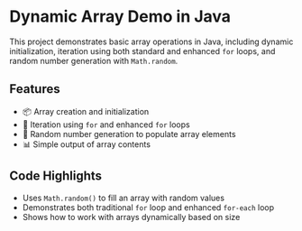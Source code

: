 # Dynamic Array Demo in Java

This project demonstrates basic array operations in Java, including dynamic initialization, iteration using both standard and enhanced `for` loops, and random number generation with `Math.random`.

## Features

- 📦 Array creation and initialization
- 🔁 Iteration using `for` and enhanced `for` loops
- 🎲 Random number generation to populate array elements
- 📊 Simple output of array contents

## Code Highlights

- Uses `Math.random()` to fill an array with random values
- Demonstrates both traditional `for` loop and enhanced `for-each` loop
- Shows how to work with arrays dynamically based on size

